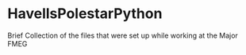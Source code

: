 # HavellsPolestarPython
Brief Collection of the files that were set up while working at the Major FMEG
